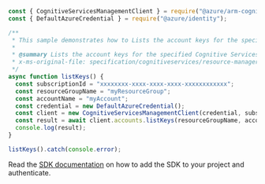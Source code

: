 ```javascript
const { CognitiveServicesManagementClient } = require("@azure/arm-cognitiveservices");
const { DefaultAzureCredential } = require("@azure/identity");

/**
 * This sample demonstrates how to Lists the account keys for the specified Cognitive Services account.
 *
 * @summary Lists the account keys for the specified Cognitive Services account.
 * x-ms-original-file: specification/cognitiveservices/resource-manager/Microsoft.CognitiveServices/stable/2022-03-01/examples/ListKeys.json
 */
async function listKeys() {
  const subscriptionId = "xxxxxxxx-xxxx-xxxx-xxxx-xxxxxxxxxxxx";
  const resourceGroupName = "myResourceGroup";
  const accountName = "myAccount";
  const credential = new DefaultAzureCredential();
  const client = new CognitiveServicesManagementClient(credential, subscriptionId);
  const result = await client.accounts.listKeys(resourceGroupName, accountName);
  console.log(result);
}

listKeys().catch(console.error);
```

Read the [SDK documentation](https://github.com/Azure/azure-sdk-for-js/blob/%40azure%2Farm-cognitiveservices_7.2.0/sdk/cognitiveservices/arm-cognitiveservices/README.md) on how to add the SDK to your project and authenticate.

